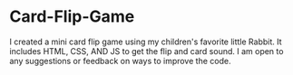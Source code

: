 # Card-Flip-Game
I created a mini card flip game using my children's favorite little Rabbit. It includes HTML, CSS, AND JS to get the flip and card sound.  I am open to any suggestions or feedback on ways to improve the code.
